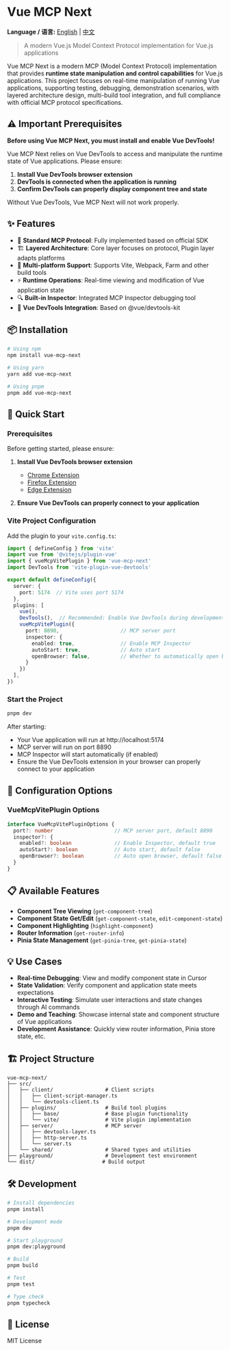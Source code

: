 # Vue MCP Next

**Language / 语言:** [English](README.md) | [中文](README_zh.md)

> A modern Vue.js Model Context Protocol implementation for Vue.js applications

Vue MCP Next is a modern MCP (Model Context Protocol) implementation that provides **runtime state manipulation and control capabilities** for Vue.js applications. This project focuses on real-time manipulation of running Vue applications, supporting testing, debugging, demonstration scenarios, with layered architecture design, multi-build tool integration, and full compliance with official MCP protocol specifications.

## ⚠️ Important Prerequisites

**Before using Vue MCP Next, you must install and enable Vue DevTools!**

Vue MCP Next relies on Vue DevTools to access and manipulate the runtime state of Vue applications. Please ensure:

1. **Install Vue DevTools browser extension**
2. **DevTools is connected when the application is running**
3. **Confirm DevTools can properly display component tree and state**

Without Vue DevTools, Vue MCP Next will not work properly.

## ✨ Features

- 🚀 **Standard MCP Protocol**: Fully implemented based on official SDK
- 🏗️ **Layered Architecture**: Core layer focuses on protocol, Plugin layer adapts platforms
- 🔧 **Multi-platform Support**: Supports Vite, Webpack, Farm and other build tools
- ⚡ **Runtime Operations**: Real-time viewing and modification of Vue application state
- 🔍 **Built-in Inspector**: Integrated MCP Inspector debugging tool
- 📱 **Vue DevTools Integration**: Based on @vue/devtools-kit

## 📦 Installation

```bash
# Using npm
npm install vue-mcp-next

# Using yarn
yarn add vue-mcp-next

# Using pnpm
pnpm add vue-mcp-next
```

## 🚀 Quick Start

### Prerequisites

Before getting started, please ensure:

1. **Install Vue DevTools browser extension**
   - [Chrome Extension](https://chrome.google.com/webstore/detail/vuejs-devtools/nhdogjmejiglipccpnnnanhbledajbpd)
   - [Firefox Extension](https://addons.mozilla.org/en-US/firefox/addon/vue-js-devtools/)
   - [Edge Extension](https://microsoftedge.microsoft.com/addons/detail/vuejs-devtools/olofadcdnkkjdfgjcmjaadnlehnnihnl)

2. **Ensure Vue DevTools can properly connect to your application**

### Vite Project Configuration

Add the plugin to your `vite.config.ts`:

```typescript
import { defineConfig } from 'vite'
import vue from '@vitejs/plugin-vue'
import { vueMcpVitePlugin } from 'vue-mcp-next'
import DevTools from 'vite-plugin-vue-devtools'

export default defineConfig({
  server: {
    port: 5174  // Vite uses port 5174
  },
  plugins: [
    vue(),
    DevTools(),  // Recommended: Enable Vue DevTools during development
    vueMcpVitePlugin({
      port: 8890,                    // MCP server port
      inspector: {
        enabled: true,               // Enable MCP Inspector
        autoStart: true,             // Auto start
        openBrowser: false,          // Whether to automatically open browser
      }
    })
  ],
})
```

### Start the Project

```bash
pnpm dev
```

After starting:
- Your Vue application will run at http://localhost:5174
- MCP server will run on port 8890
- MCP Inspector will start automatically (if enabled)
- Ensure the Vue DevTools extension in your browser can properly connect to your application

## 🔧 Configuration Options

### VueMcpVitePlugin Options

```typescript
interface VueMcpVitePluginOptions {
  port?: number                    // MCP server port, default 8890
  inspector?: {
    enabled?: boolean              // Enable Inspector, default true
    autoStart?: boolean            // Auto start, default false
    openBrowser?: boolean          // Auto open browser, default false
  }
}
```

## 📋 Available Features

- **Component Tree Viewing** (`get-component-tree`)
- **Component State Get/Edit** (`get-component-state`, `edit-component-state`) 
- **Component Highlighting** (`highlight-component`)
- **Router Information** (`get-router-info`)
- **Pinia State Management** (`get-pinia-tree`, `get-pinia-state`)

## 💡 Use Cases

- **Real-time Debugging**: View and modify component state in Cursor
- **State Validation**: Verify component and application state meets expectations
- **Interactive Testing**: Simulate user interactions and state changes through AI commands
- **Demo and Teaching**: Showcase internal state and component structure of Vue applications
- **Development Assistance**: Quickly view router information, Pinia store state, etc.

## 🏗️ Project Structure

```
vue-mcp-next/
├── src/
│   ├── client/                 # Client scripts
│   │   ├── client-script-manager.ts
│   │   └── devtools-client.ts
│   ├── plugins/                # Build tool plugins
│   │   ├── base/               # Base plugin functionality
│   │   └── vite/               # Vite plugin implementation
│   ├── server/                 # MCP server
│   │   ├── devtools-layer.ts
│   │   ├── http-server.ts
│   │   └── server.ts
│   └── shared/                 # Shared types and utilities
├── playground/                 # Development test environment
└── dist/                      # Build output
```

## 🛠️ Development

```bash
# Install dependencies
pnpm install

# Development mode
pnpm dev

# Start playground
pnpm dev:playground

# Build
pnpm build

# Test
pnpm test

# Type check
pnpm typecheck
```

## 📄 License

MIT License